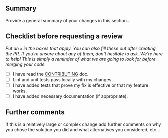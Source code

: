 ## Summary

Provide a general summary of your changes in this section...

## Checklist before requesting a review

_Put an `x` in the boxes that apply. You can also fill these out after creating the PR. If you're unsure about any of them, don't hesitate to ask. We're here to help! This is simply a reminder of what we are going to look for before merging your code._

- [ ] I have read the [CONTRIBUTING](https://github.com/deft-plus/fragment/blob/master/CONTRIBUTING.md) doc.
- [ ] Lint and unit tests pass locally with my changes
- [ ] I have added tests that prove my fix is effective or that my feature works.
- [ ] I have added necessary documentation (if appropriate).

## Further comments

If this is a relatively large or complex change add further comments on why you chose the solution you did and what alternatives you considered, etc...

